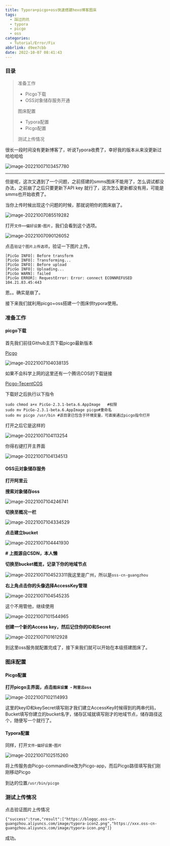 ```yaml
---
title: Typora+picgo+oss快速搭建hexo博客图床
tags:
  - 踩过的坑
  - typora
  - picgo
  - oss
categories:
  - Tutorial/Error/Fix
abbrlink: d9ee7cbb
date: 2022-10-07 08:41:43
---
```






### 目录

>准备工作
>
>* Picgo下载
>* OSS对象储存服务开通
>
>图床配置
>
>* Typora配置
>* Picgo配置
>
>测试上传情况

很长一段时间没有更新博客了，听说Typora收费了，幸好我的版本从来没更新过哈哈哈哈

![image-20221007103457780](https://blogqc.oss-cn-guangzhou.aliyuncs.com/image/image-20221007103457780.png)

------------------

但是呢，这次又遇到了一个问题，之前搭建的smms图床不能用了，怎么调试都没办法，之前崩了之后只要更新下API  key 就行了，这次怎么更新都没有用，可能是smms也开始收费了。

当你上传时候出现这个问题的时候，那就说明你的图床崩了。

![image-20221007085519282](https://blogqc.oss-cn-guangzhou.aliyuncs.com/image/image-20221007085519282.png)

打开`文件`—`偏好设置`-`图片`，我们会看到这个选项。

![image-20221007090126052](https://blogqc.oss-cn-guangzhou.aliyuncs.com/image/image-20221007090126052.png)

点击`验证个图片上传选项`，验证一下图片上传。

```shell
[PicGo INFO]: Before transform
[PicGo INFO]: Transforming...
[PicGo INFO]: Before upload
[PicGo INFO]: Uploading...
[PicGo WARN]: failed
[PicGo ERROR]: RequestError: Error: connect ECONNREFUSED 104.21.83.45:443
```

恩。。确实是崩了。

接下来我们就利用picgo+oss搭建一个图床供typora使用。



### 准备工作



#### picgo下载

首先我们前往Github主页下载picgo最新版本  

[Picgo](https://github.com/Molunerfinn/PicGo/releases)

![image-20221007104038135](https://blogqc.oss-cn-guangzhou.aliyuncs.com/image/image-20221007104038135.png)



如果不会科学上网的这里还有一个腾讯COS的下载链接

[Picgo-TecentCOS](https://picgo-1251750343.cos.ap-chengdu.myqcloud.com/2.3.1-beta.6/PicGo-2.3.1-beta.6.AppImage)



下载好之后执行以下指令

```shell
sudo chmod a+x PicGo-2.3.1-beta.6.AppImage   #权限
sudo mv PicGo-2.3.1-beta.6.AppImage picgo#重命名
sudo mv picgo /usr/bin #该目录已包含于环境变量，可直接通过picgo指令打开
```



打开之后它是这样的

![image-20221007104113254](https://blogqc.oss-cn-guangzhou.aliyuncs.com/image/image-20221007104113254.png)

你得右键打开主界面

![image-20221007104134513](https://blogqc.oss-cn-guangzhou.aliyuncs.com/image/image-20221007104134513.png)



#### OSS云对象储存服务

**打开阿里云** 

[阿里云]: https://cn.aliyun.com



**搜索对象储存oss**

![image-20221007104246741](https://blogqc.oss-cn-guangzhou.aliyuncs.com/image/image-20221007104246741.png)



**切换至概况一栏**

![image-20221007104334529](https://blogqc.oss-cn-guangzhou.aliyuncs.com/image/image-20221007104334529.png)

**点击建立bucket**

![image-20221007104441930](https://blogqc.oss-cn-guangzhou.aliyuncs.com/image/image-20221007104441930.png)

**# 上图源自CSDN，本人懒**



**切换至bucket概览，记录下你的地域节点** 

![image-20221007104523311](https://blogqc.oss-cn-guangzhou.aliyuncs.com/image/image-20221007104523311.png)我这里是广州，所以是`oss-cn-guangzhou`



**右上角点击你的头像选择AccessKey管理**

![image-20221007104545235](https://blogqc.oss-cn-guangzhou.aliyuncs.com/image/image-20221007104545235.png)

这个不用管他，继续使用

![image-20221007101544965](https://blogqc.oss-cn-guangzhou.aliyuncs.com/image/image-20221007101544965.png)



**创建一个新的Access key，然后记住你的ID和Secret**

![image-20221007101612928](https://blogqc.oss-cn-guangzhou.aliyuncs.com/image/image-20221007101612928.png)



到这里oss服务就配置完成了，接下来我们就可以开始在本级搭建图床了。



### 图床配置



#### Picgo配置

**打开picgo主界面，点击`图床设置 `- `阿里云oss`**

![image-20221007102114993](https://blogqc.oss-cn-guangzhou.aliyuncs.com/image/image-20221007102114993.png)

这里的keyID和keySecret填写刚才我们建立AccessKey时候得到的两串代码，Bucket填写你建立的bucket名字，储存区域就填写刚才的地域节点，储存路径这个，随便写一个就行了。



#### Typora配置

同样，打开`文件`-`偏好设置`-`图片`

![image-20221007102515260](https://blogqc.oss-cn-guangzhou.aliyuncs.com/image/image-20221007102515260.png)

将上传服务由Picgo-commandline改为Picgo-app，而后Picgo路径填写我们刚刚移动Picgo

到达的位置`/usr/bin/picgo`



### 测试上传情况

点击验证图片上传情况

```shell
{"success":true,"result":["https://blogqc.oss-cn-guangzhou.aliyuncs.com/image/typora-icon2.png","https://xxx.oss-cn-guangzhou.aliyuncs.com/image/typora-icon.png"]}
```

成功。